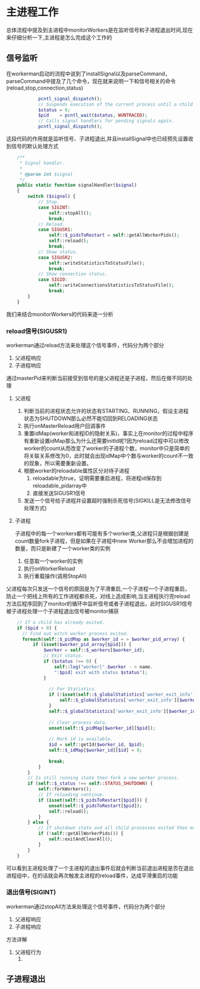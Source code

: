 # 主进程工作

总体流程中提及到主进程中monitorWorkers是在监听信号和子进程退出时间,现在来仔细分析一下,主进程是怎么完成这个工作的

## 信号监听

在workerman启动的流程中说到了installSignal以及parseCommand，parseCommand中提及了几个命令，现在就来说明一下和信号相关的命令(reload,stop,connection,status)

```php
            pcntl_signal_dispatch();
            // Suspends execution of the current process until a child has exited, or until a signal is delivered
            $status = 0;
            $pid    = pcntl_wait($status, WUNTRACED);
            // Calls signal handlers for pending signals again.
            pcntl_signal_dispatch();

```

这段代码的作用就是监听信号、子进程退出,并且installSignal中也已经预先设置收到信号的默认处理方式

```php
    /**
     * Signal handler.
     *
     * @param int $signal
     */
    public static function signalHandler($signal)
    {
        switch ($signal) {
            // Stop.
            case SIGINT:
                self::stopAll();
                break;
            // Reload.
            case SIGUSR1:
                self::$_pidsToRestart = self::getAllWorkerPids();
                self::reload();
                break;
            // Show status.
            case SIGUSR2:
                self::writeStatisticsToStatusFile();
                break;
            // Show connection status.
            case SIGIO:
                self::writeConnectionsStatisticsToStatusFile();
                break;
        }
    }
```

我们来结合monitorWorkers的代码来逐一分析

### reload信号(SIGUSR1)

workerman通过reload方法来处理这个信号事件，代码分为两个部分

1. 父进程响应
2. 子进程响应

通过masterPid来判断当前接受到信号的是父进程还是子进程，然后在做不同的处理

1. 父进程

   1. 判断当前的进程状态允许的状态有STARTING、RUNNING，假设主进程状态为SHUTDOWN那么必然不能切回到RELOADING状态
   2. 执行onMasterReload用户回调事件
   3. 重置idMap(worker和进程ID的隐射关系)，事实上在monitor的过程中程序有重新设置idMap那么为什么还需要initId呢?因为reload过程中可以修改worker的count从而改变了worker的子进程个数，monitor中只是简单的将关联关系修改为0，此时就会出现idMap中个数与worker的count不一致的现象，所以需要重新设置。
   4. 根据worker的reloadable属性区分对待子进程
      1. reloadable为true，证明需要重启进程，将进程id保存到reloadable_pidarray中
      2. 直接发送SIGUSR1信号
   5. 发送一个信号给子进程并设置超时强制杀死信号(SIGKILL是无法修改信号处理方式)

2. 子进程

   子进程中的每一个workers都有可能有多个worker类,父进程只是根据创建是count数量fork子进程，但是如果在子进程中new Worker那么不会增加进程的数量，而只是新建了一个worker类的实例

   1. 任意取一个worker的实例
   2. 执行onWorkerReload
   3. 执行重载操作(调用StopAll)

父进程每次只发送一个信号的原因是为了平滑重启,一个子进程一个子进程重启，防止一个把线上所有的工作进程都杀死，对线上造成影响,当主进程执行完reload方法后程序回到了monitor的循环中监听信号或者子进程退出，此时SIGUSR1信号被子进程处理一个子进程退出信号被monitor捕获

```php
	// If a child has already exited.
	if ($pid > 0) {
      // Find out witch worker process exited.
      foreach(self::$_pidMap as $worker_id = > $worker_pid_array) {
          if (isset($worker_pid_array[$pid])) {
              $worker = self::$_workers[$worker_id];
              // Exit status.
              if ($status !== 0) {
                  self::log("worker[".$worker - > name.
                  ":$pid] exit with status $status");
              }
 
            	// For Statistics.
            	if (!isset(self::$_globalStatistics['worker_exit_info'][$worker_id][$status])) {
                	self::$_globalStatistics['worker_exit_info'][$worker_id][$status] = 0;
            	}
            	self::$_globalStatistics['worker_exit_info'][$worker_id][$status]++;
 
            	// Clear process data.
            	unset(self::$_pidMap[$worker_id][$pid]);
 
            	// Mark id is available.
            	$id = self::getId($worker_id, $pid);
            	self::$_idMap[$worker_id][$id] = 0;
 
            	break;
        	}
    	}
    	// Is still running state then fork a new worker process.
    	if (self::$_status !== self::STATUS_SHUTDOWN) {
        	self::forkWorkers();
        	// If reloading continue.
        	if (isset(self::$_pidsToRestart[$pid])) {
            	unset(self::$_pidsToRestart[$pid]);
            	self::reload();
        	}
    	} else {
        	// If shutdown state and all child processes exited then master process exit.
        	if (!self::getAllWorkerPids()) {
            	self::exitAndClearAll();
        	}
    	}
    }
```

可以看到主进程处理了一个主进程的退出事件后就会判断当前退出进程是否在退出进程组中，在的话就会再次触发主进程的reload事件，达成平滑重启的功能

### 退出信号(SIGINT)

workerman通过stopAll方法来处理这个信号事件，代码分为两个部分

1. 父进程响应
2. 子进程响应

方法详解

1. 父进程行为
   1. ​



## 子进程退出

